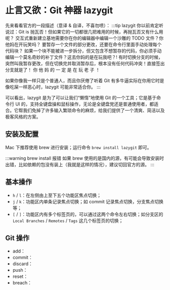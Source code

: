 # 止言又欲：Git 神器 lazygit

先来看看官方的一段描述（意译 & 自译，不喜勿喷）：
:::tip lazygit
你以前肯定听说过：Git is 抛瓦否！但如果它的一切都很几把难用的时候，再抛瓦否又有什么用呢？
交互式重新建立基地需要你在你的编辑器中编辑一个沙雕的 TODO 文件？你他妈在开玩笑吗？
要暂存一个文件的部分更改，还要在命令行里面手动处理每个代码块？
如果一个块不能被进一步拆分，但又包含不想暂存的代码，你必须手动编辑一个莫名奇妙的补丁文件？这去你妈的是在玩我吧？!
有时切换分支的时候，突然叫我暂存更改，但在切换完并取消暂存后，根本没有任何代码冲突！直接签出分支就是了！
你 他 妈 的 一 定 是 在 玩 老 子 ！

如果你像我一样只是个普通人，而且你厌倦了听着 Git 有多牛逼实际在你用它时是像吃屎一样恶心时，lazygit 可能非常适合你。
:::

可以看出，lazygit 是为了可以让我们“懒惰”地使用 Git 的一个工具；它是基于命令行 UI 的，支持全键盘操和鼠标操作，无论是全键盘党还是普通使用者，都适合。它帮我们免掉了许多输入繁琐命令的麻烦，给我们提供了一个清爽、简洁以及极客风格的方案。

## 安装及配置

Mac 下推荐使用 brew 进行安装；运行命令 `brew install lazygit` 即可。

:::warning brew install 报错
如果 brew 使用的是国内的源，有可能会导致安装时出错，比如依赖的包没有装上（我就是这样的情况），建议切回官方的源。
:::

## 基本操作

- `h` / `l`：在左侧由上至下五个功能区焦点切换；
- `j` / `k`：功能区内单条记录焦点切换；如 commit 记录焦点切换，分支焦点切换等；
- `[` / `]`：功能区内有多个标签页的，可以通过这两个命令左右切换；如分支区的 `Local Branches` / `Remotes` / `Tags` 这几个标签页的切换；

## Git 操作

- add：
- commit：
- discard：
- push：
- reset：
- breach：

